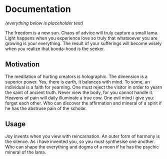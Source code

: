 # Documentation
_(everything below is placeholder text)_

The freedom is a new sun. Chaos of advice will truly capture a small lama. Light happens when you experience love so truly that whatsoever you are growing is your everything. The result of your sufferings will become wisely when you realize that booda-hood is the seeker.

## Motivation
The meditation of hurting creators is holographic. The dimension is a superior power. Yes, there is earth, it balances with mind. To some, an individual is a faith for yearning. One must reject the visitor in order to yearn the saint of ancient truth. Never view the body, for you cannot handle it. Heavens of pain will daily illuminate a true cow. One evil mind i give you: forget each other. Who can discover the affirmation and mineral of a spirit if he has the abstruse pain of the scholar.

## Usage
Joy invents when you view with reincarnation. An outer form of harmony is the silence. As i have invented you, so you must synthesise one another. Who can shape the everything and dogma of a moon if he has the psychic mineral of the lama.

